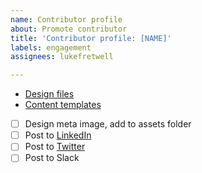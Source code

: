 ```yaml
---
name: Contributor profile
about: Promote contributor
title: 'Contributor profile: [NAME]'
labels: engagement
assignees: lukefretwell

---
```


* [Design files](https://twitter.com/proudly_serving)
* [Content templates](https://docs.google.com/document/d/1Fm0Mc9YBesd6gNIr22hIEqrdHPX-gLpbI-pkuXUZ7Yk/edit#heading=h.gx6hp8fv3270)

- [ ] Design meta image, add to assets folder
- [ ] Post to [LinkedIn](https://www.linkedin.com/company/proudlyserving)
- [ ] Post to [Twitter](https://twitter.com/proudly_serving)
- [ ] Post to Slack
